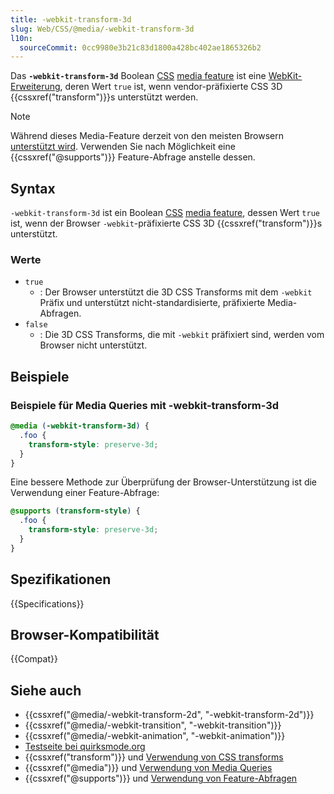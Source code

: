 ```yaml
---
title: -webkit-transform-3d
slug: Web/CSS/@media/-webkit-transform-3d
l10n:
  sourceCommit: 0cc9980e3b21c83d1800a428bc402ae1865326b2
---
```


Das **`-webkit-transform-3d`** Boolean [CSS](/de/docs/Web/CSS) [media feature](/de/docs/Web/CSS/@media#media_features) ist eine [WebKit-Erweiterung](/de/docs/Web/CSS/WebKit_Extensions), deren Wert `true` ist, wenn vendor-präfixierte CSS 3D {{cssxref("transform")}}s unterstützt werden.

> [!NOTE]
> Während dieses Media-Feature derzeit von den meisten Browsern [unterstützt wird](#browser-kompatibilität). Verwenden Sie nach Möglichkeit eine {{cssxref("@supports")}} Feature-Abfrage anstelle dessen.

## Syntax

`-webkit-transform-3d` ist ein Boolean [CSS](/de/docs/Web/CSS) [media feature](/de/docs/Web/CSS/@media#media_features), dessen Wert `true` ist, wenn der Browser `-webkit`-präfixierte CSS 3D {{cssxref("transform")}}s unterstützt.

### Werte

- `true`
  - : Der Browser unterstützt die 3D CSS Transforms mit dem `-webkit` Präfix und unterstützt nicht-standardisierte, präfixierte Media-Abfragen.
- `false`
  - : Die 3D CSS Transforms, die mit `-webkit` präfixiert sind, werden vom Browser nicht unterstützt.

## Beispiele

### Beispiele für Media Queries mit -webkit-transform-3d

```css
@media (-webkit-transform-3d) {
  .foo {
    transform-style: preserve-3d;
  }
}
```

Eine bessere Methode zur Überprüfung der Browser-Unterstützung ist die Verwendung einer Feature-Abfrage:

```css
@supports (transform-style) {
  .foo {
    transform-style: preserve-3d;
  }
}
```

## Spezifikationen

{{Specifications}}

## Browser-Kompatibilität

{{Compat}}

## Siehe auch

- {{cssxref("@media/-webkit-transform-2d", "-webkit-transform-2d")}}
- {{cssxref("@media/-webkit-transition", "-webkit-transition")}}
- {{cssxref("@media/-webkit-animation", "-webkit-animation")}}
- [Testseite bei quirksmode.org](https://www.quirksmode.org/css/tests/mediaqueries/animation.html)
- {{cssxref("transform")}} und [Verwendung von CSS transforms](/de/docs/Web/CSS/CSS_transforms/Using_CSS_transforms)
- {{cssxref("@media")}} und [Verwendung von Media Queries](/de/docs/Web/CSS/CSS_media_queries/Using_media_queries)
- {{cssxref("@supports")}} und [Verwendung von Feature-Abfragen](/de/docs/Web/CSS/CSS_conditional_rules/Using_feature_queries)
